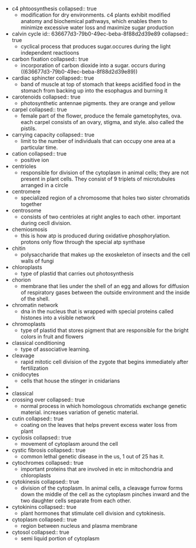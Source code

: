 - c4 phtoosynthesis
  collapsed:: true
	- modification for dry environments. c4 plants exhibit modified anatomy and biochemical pathways, which enables them to minimize excessive water loss and maximize sugar production
- calvin cycle
  id:: 636677d3-79b0-49ec-beba-8f88d2d39e89
  collapsed:: true
	- cyclical process that produces sugar.occures during the light independent reactioons
- carbon fixation
  collapsed:: true
	- incorporation of carbon dioxide into a sugar. occurs during ((636677d3-79b0-49ec-beba-8f88d2d39e89))
- cardiac sphincter
  collapsed:: true
	- band of muscle at top of stomach that keeps acidified food in the stomach from backing up into the esophagus and burning it
- carotenoids
  collapsed:: true
	- photosynthetic antennae pigments. they are orange and yellow
- carpel
  collapsed:: true
	- female part of the flower, produce the female gametophytes, ova. each carpel consists of an ovary, stigma, and style. also called the pistils.
- carrying capacity
  collapsed:: true
	- limit to the number of individuals that can occupy one area at a particular time.
- cation
  collapsed:: true
	- positive ion
- centrioles
	- responsible for division of the cytoplasm in animal cells; they are not present in plant cells. They consist of 9 triplets of microtubules arranged in a circle
- centromere
	- specialized region of a chromosome that holes two sister chromatids together
- centrosome
	- consists of two centrioles at right angles to each other. important during cecll division.
- chemiosmosis
	- this is how atp is produced during oxidative phosphorylation. protons only flow through the special atp synthase
- chitin
	- polysaccharide that makes up the exoskeleton of insects and the cell walls of fungi
- chloroplasts
	- type of plastid that carries out photosynthesis
- chorion
	- membrane that lies under the shell of an egg and allows for diffusion of respiratory gases between the outside environment and the inside of the shell.
- chromatin network
	- dna in the nucleus that is wrapped with special proteins called histones into a visible network
- chromoplasts
	- type of plastid that stores pigment that are responsible for the bright colors in fruit and flowers
- classical conditioning
	- type of associative learning.
- cleavage
	- rapid mitotic cell division of the zygote that begins immediately after fertilization
- cnidocytes
	- cells that house the stinger in cnidarians
-
- classical
- crossing over
  collapsed:: true
	- normal process in which homologous chromatids exchange genetic material. increases variation of genetic material.
- cutin
  collapsed:: true
	- coating on the leaves that helps prevent excess water loss from plant
- cyclosis
  collapsed:: true
	- movement of cytoplasm around the cell
- cystic fibrosis
  collapsed:: true
	- common lethal genetic disease in the us, 1 out of 25 has it.
- cytochromes
  collapsed:: true
	- important proteins that are involved in etc in mitochondria and chloroplasts
- cytokinesis
  collapsed:: true
	- division of the cytoplasm. In animal cells, a cleavage furrow forms down the middle of the cell as the cytoplasm pinches inward and the two daughter cells separate from each other.
- cytokinins
  collapsed:: true
	- plant hormones that stimulate cell division and cytokinesis.
- cytoplasm
  collapsed:: true
	- region between nucleus and plasma membrane
- cytosol
  collapsed:: true
	- semi liquid portion of cytoplasm